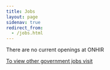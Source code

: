 ```yaml
---
title: Jobs
layout: page
sidenav: true
redirect_from:
  - /jobs.html
---
```


There are no current openings at ONHIR

[To view other government jobs visit](https://usajobs.gov "usajobs.gov")


